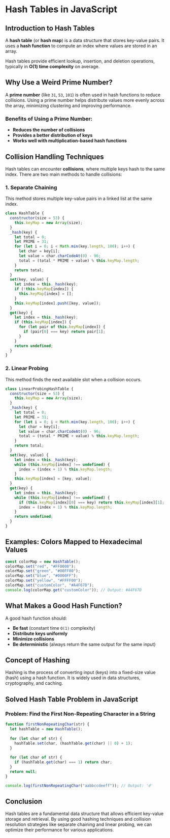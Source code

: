 # Hash Tables in JavaScript

## Introduction to Hash Tables

A **hash table** (or **hash map**) is a data structure that stores key-value pairs. It uses a **hash function** to compute an index where values are stored in an array.

Hash tables provide efficient lookup, insertion, and deletion operations, typically in **O(1) time complexity** on average.

## Why Use a Weird Prime Number?

A **prime number** (like `31`, `53`, `101`) is often used in hash functions to reduce collisions. Using a prime number helps distribute values more evenly across the array, minimizing clustering and improving performance.

### Benefits of Using a Prime Number:
- **Reduces the number of collisions**
- **Provides a better distribution of keys**
- **Works well with multiplication-based hash functions**

## Collision Handling Techniques

Hash tables can encounter **collisions**, where multiple keys hash to the same index. There are two main methods to handle collisions:

### 1. **Separate Chaining**
This method stores multiple key-value pairs in a linked list at the same index.

```js
class HashTable {
  constructor(size = 53) {
    this.keyMap = new Array(size);
  }
  _hash(key) {
    let total = 0;
    let PRIME = 31;
    for (let i = 0; i < Math.min(key.length, 100); i++) {
      let char = key[i];
      let value = char.charCodeAt(0) - 96;
      total = (total * PRIME + value) % this.keyMap.length;
    }
    return total;
  }
  set(key, value) {
    let index = this._hash(key);
    if (!this.keyMap[index]) {
      this.keyMap[index] = [];
    }
    this.keyMap[index].push([key, value]);
  }
  get(key) {
    let index = this._hash(key);
    if (this.keyMap[index]) {
      for (let pair of this.keyMap[index]) {
        if (pair[0] === key) return pair[1];
      }
    }
    return undefined;
  }
}
```

### 2. **Linear Probing**
This method finds the next available slot when a collision occurs.

```js
class LinearProbingHashTable {
  constructor(size = 53) {
    this.keyMap = new Array(size);
  }
  _hash(key) {
    let total = 0;
    let PRIME = 31;
    for (let i = 0; i < Math.min(key.length, 100); i++) {
      let char = key[i];
      let value = char.charCodeAt(0) - 96;
      total = (total * PRIME + value) % this.keyMap.length;
    }
    return total;
  }
  set(key, value) {
    let index = this._hash(key);
    while (this.keyMap[index] !== undefined) {
      index = (index + 1) % this.keyMap.length;
    }
    this.keyMap[index] = [key, value];
  }
  get(key) {
    let index = this._hash(key);
    while (this.keyMap[index] !== undefined) {
      if (this.keyMap[index][0] === key) return this.keyMap[index][1];
      index = (index + 1) % this.keyMap.length;
    }
    return undefined;
  }
}
```

## Examples: Colors Mapped to Hexadecimal Values

```js
const colorMap = new HashTable();
colorMap.set("red", "#FF0000");
colorMap.set("green", "#00FF00");
colorMap.set("blue", "#0000FF");
colorMap.set("yellow", "#FFFF00");
colorMap.set("customColor", "#A4F67D");
console.log(colorMap.get("customColor")); // Output: #A4F67D
```

## What Makes a Good Hash Function?
A good hash function should:
- **Be fast** (constant time `O(1)` complexity)
- **Distribute keys uniformly**
- **Minimize collisions**
- **Be deterministic** (always return the same output for the same input)

## Concept of Hashing

Hashing is the process of converting input (keys) into a fixed-size value (hash) using a hash function. It is widely used in data structures, cryptography, and caching.

## Solved Hash Table Problem in JavaScript

### Problem: Find the First Non-Repeating Character in a String

```js
function firstNonRepeatingChar(str) {
  let hashTable = new HashTable();
  
  for (let char of str) {
    hashTable.set(char, (hashTable.get(char) || 0) + 1);
  }
  
  for (let char of str) {
    if (hashTable.get(char) === 1) return char;
  }
  return null;
}

console.log(firstNonRepeatingChar("aabbccdeeff")); // Output: 'd'
```

## Conclusion
Hash tables are a fundamental data structure that allows efficient key-value storage and retrieval. By using good hashing techniques and collision resolution strategies like separate chaining and linear probing, we can optimize their performance for various applications.

